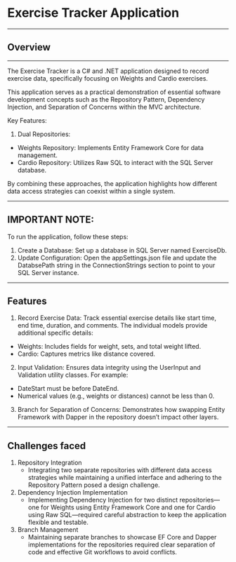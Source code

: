 # Exercise Tracker Application

----
## Overview

---

The Exercise Tracker is a C# and .NET application designed to record exercise data, specifically focusing on Weights and Cardio exercises.

This application serves as a practical demonstration of essential software development concepts such as the Repository Pattern, Dependency Injection, and Separation of Concerns within the MVC architecture.

Key Features:
1. Dual Repositories:
- Weights Repository: Implements Entity Framework Core for data management.
- Cardio Repository: Utilizes Raw SQL to interact with the SQL Server database.

By combining these approaches, the application highlights how different data access strategies can coexist within a single system.

---
## IMPORTANT NOTE:
To run the application, follow these steps:

1. Create a Database: Set up a database in SQL Server named ExerciseDb.
2. Update Configuration: Open the appSettings.json file and update the DatabsePath string in the ConnectionStrings section to point to your SQL Server instance.
---

## Features

1. Record Exercise Data: Track essential exercise details like start time, end time, duration, and comments. The individual models provide additional specific details:

- Weights: Includes fields for weight, sets, and total weight lifted.
- Cardio: Captures metrics like distance covered.

2. Input Validation: Ensures data integrity using the UserInput and Validation utility classes. For example:

- DateStart must be before DateEnd.
- Numerical values (e.g., weights or distances) cannot be less than 0.
3. Branch for Separation of Concerns: Demonstrates how swapping Entity Framework with Dapper in the repository doesn’t impact other layers.


--- 
## Challenges faced

1. Repository Integration
    - Integrating two separate repositories with different data access strategies while maintaining a unified interface and adhering to the Repository Pattern posed a design challenge.
2. Dependency Injection Implementation
    - Implementing Dependency Injection for two distinct repositories—one for Weights using Entity Framework Core and one for Cardio using Raw SQL—required careful abstraction to keep the application flexible and testable.
3. Branch Management
    - Maintaining separate branches to showcase EF Core and Dapper implementations for the repositories required clear separation of code and effective Git workflows to avoid conflicts.
